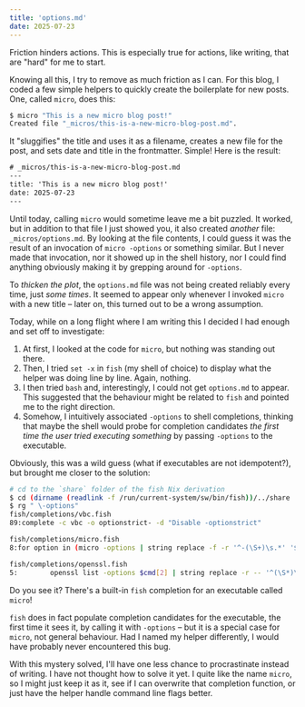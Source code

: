 ```yaml
---
title: 'options.md'
date: 2025-07-23
---
```


Friction hinders actions. This is especially true for actions, like writing,
that are "hard" for me to start.

Knowing all this, I try to remove as much friction as I can. For this blog, I
coded a few simple helpers to quickly create the boilerplate for new posts.
One, called `micro`, does this:

```bash
$ micro "This is a new micro blog post!"
Created file "_micros/this-is-a-new-micro-blog-post.md".
```

It "sluggifies" the title and uses it as a filename, creates a new file for the
post, and sets date and title in the frontmatter. Simple! Here is the result:

```txt
# _micros/this-is-a-new-micro-blog-post.md 
---
title: 'This is a new micro blog post!'
date: 2025-07-23
---


```

Until today, calling `micro` would sometime leave me a bit puzzled. It worked,
but in addition to that file I just showed you, it also created _another_ file:
`_micros/options.md`. By looking at the file contents, I could guess it was the
result of an invocation of `micro -options` or something similar. But I never
made that invocation, nor it showed up in the shell history, nor I could find
anything obviously making it by grepping around for `-options`.

To _thicken the plot_, the `options.md` file was not being created reliably
every time, just _some times_. It seemed to appear only whenever I invoked
`micro` with a new title – later on, this turned out to be a wrong assumption.

Today, while on a long flight where I am writing this I decided I had enough
and set off to investigate:

1. At first, I looked at the code for `micro`, but nothing was standing out
   there.
1. Then, I tried `set -x` in `fish` (my shell of choice) to display what the
   helper was doing line by line. Again, nothing.
1. I then tried `bash` and, interestingly, I could not get `options.md` to
   appear. This suggested that the behaviour might be related to `fish` and
   pointed me to the right direction.
1. Somehow, I intuitively associated `-options` to shell completions, thinking
   that maybe the shell would probe for completion candidates _the first time
   the user tried executing something_ by passing `-options` to the executable.

Obviously, this was a wild guess (what if executables are not idempotent?), but
brought me closer to the solution:

```bash
# cd to the `share` folder of the fish Nix derivation
$ cd (dirname (readlink -f /run/current-system/sw/bin/fish))/../share
$ rg " \-options"
fish/completions/vbc.fish
89:complete -c vbc -o optionstrict- -d "Disable -optionstrict"

fish/completions/micro.fish
8:for option in (micro -options | string replace -f -r '^-(\S+)\s.*' '$1')

fish/completions/openssl.fish
5:        openssl list -options $cmd[2] | string replace -r -- '^(\S*)\s*.*' '-$1'
```

Do you see it? There's a built-in `fish` completion for an executable called
`micro`!

`fish` does in fact populate completion candidates for the executable, the
first time it sees it, by calling it with `-options` – but it is a special case
for `micro`, not general behaviour. Had I named my helper differently, I would
have probably never encountered this bug.

With this mystery solved, I'll have one less chance to procrastinate instead of
writing. I have not thought how to solve it yet. I quite like the name `micro`,
so I might just keep it as it, see if I can overwrite that completion function,
or just have the helper handle command line flags better.
